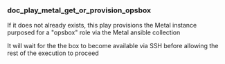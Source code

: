 ### doc_play_metal_get_or_provision_opsbox

If it does not already exists, this play provisions the Metal instance purposed for a "opsbox" role via the Metal ansible collection

It will wait for the the box to become available via SSH before allowing the rest of the execution to proceed
